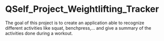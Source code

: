 # QSelf_Project_Weightlifting_Tracker
The goal of this project is to create an application able to recognize different activities like squat, benchpress,... and give a summary of the activities done during a workout.

